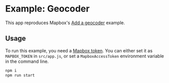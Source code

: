 # Example: Geocoder

This app reproduces Mapbox's [Add a geocoder](https://docs.mapbox.com/mapbox-gl-js/example/mapbox-gl-geocoder/) example.

## Usage

To run this example, you need a [Mapbox token](http://visgl.github.io/react-map-gl/docs/get-started/mapbox-tokens). You can either set it as `MAPBOX_TOKEN` in `src/app.js`, or set a `MapboxAccessToken` environment variable in the command line.

```bash
npm i
npm run start
```
